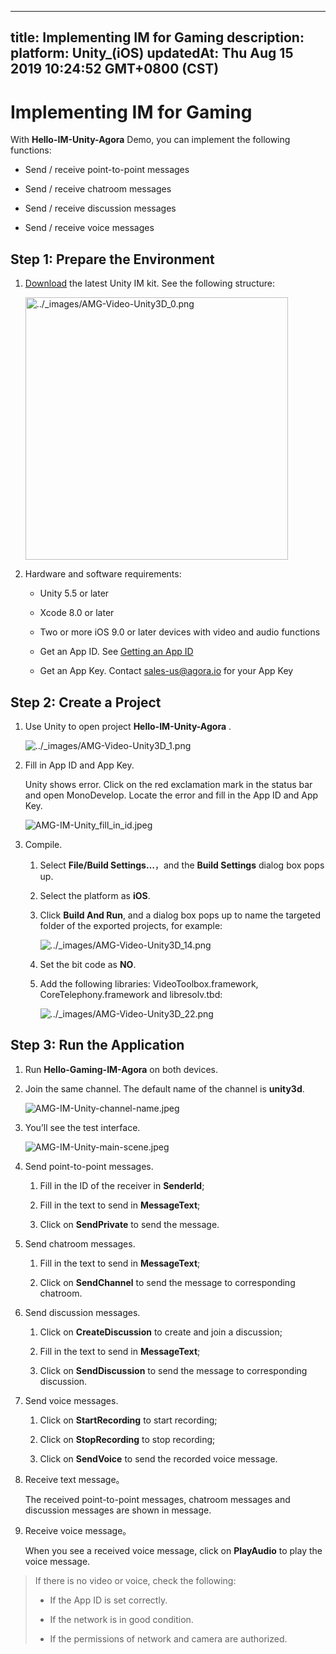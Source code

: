 
---
title: Implementing IM for Gaming
description: 
platform: Unity_(iOS)
updatedAt: Thu Aug 15 2019 10:24:52 GMT+0800 (CST)
---
# Implementing IM for Gaming
With **Hello-IM-Unity-Agora** Demo, you can implement the following functions:

-   Send / receive point-to-point messages

-   Send / receive chatroom messages

-   Send / receive discussion messages

-   Send / receive voice messages


## Step 1: Prepare the Environment

1.  [Download](https://docs.agora.io/en/Agora%20Platform/downloads) the latest Unity IM kit. See the following structure:

    <img alt="../_images/AMG-Video-Unity3D_0.png" src="https://web-cdn.agora.io/docs-files/en/AMG-Video-Unity3D_0.png" style="width: 420.0px;"/>


2.  Hardware and software requirements:

    -   Unity 5.5 or later

    -   Xcode 8.0 or later

    -   Two or more iOS 9.0 or later devices with video and audio functions

    -   Get an App ID. See [Getting an App ID](../../en/Agora%20Platform/token.md)

    -   Get an App Key. Contact [sales-us@agora.io](mailto:sales-us@agora.io) for your App Key


## Step 2: Create a Project

1.  Use Unity to open project **Hello-IM-Unity-Agora** .

    <img alt="../_images/AMG-Video-Unity3D_1.png" src="https://web-cdn.agora.io/docs-files/en/AMG-Video-Unity3D_1.png" />


2.  Fill in App ID and App Key.

    Unity shows error. Click on the red exclamation mark in the status bar and open MonoDevelop. Locate the error and fill in the App ID and App Key.

	![AMG-IM-Unity_fill_in_id.jpeg](https://agora-web-cdn.oss-cn-beijing.aliyuncs.com/docs-files/1537412652615)

3.  Compile.

    1.  Select **File/Build Settings…**，and the **Build Settings** dialog box pops up.

    2.  Select the platform as **iOS**.

    3.  Click **Build And Run**, and a dialog box pops up to name the targeted folder of the exported projects, for example:

        <img alt="../_images/AMG-Video-Unity3D_14.png" src="https://web-cdn.agora.io/docs-files/en/AMG-Video-Unity3D_14.png" />

    4.  Set the bit code as **NO**.

    5.  Add the following libraries: VideoToolbox.framework, CoreTelephony.framework and libresolv.tbd:

        <img alt="../_images/AMG-Video-Unity3D_22.png" src="https://web-cdn.agora.io/docs-files/en/AMG-Video-Unity3D_22.png" />




## Step 3: Run the Application

1.  Run **Hello-Gaming-IM-Agora** on both devices.

2.  Join the same channel. The default name of the channel is **unity3d**.

	![AMG-IM-Unity-channel-name.jpeg](https://agora-web-cdn.oss-cn-beijing.aliyuncs.com/docs-files/1537412685569)


3.  You’ll see the test interface.

	![AMG-IM-Unity-main-scene.jpeg](https://agora-web-cdn.oss-cn-beijing.aliyuncs.com/docs-files/1537412731439)

   1.  Send point-to-point messages.

       1.  Fill in the ID of the receiver in **SenderId**;

       2.  Fill in the text to send in **MessageText**;

       3.  Click on **SendPrivate** to send the message.

   2.  Send chatroom messages.

       1.  Fill in the text to send in **MessageText**;

       2.  Click on **SendChannel** to send the message to corresponding chatroom.

   3.  Send discussion messages.

       1.  Click on **CreateDiscussion** to create and join a discussion;

       2.  Fill in the text to send in **MessageText**;

       3.  Click on **SendDiscussion** to send the message to corresponding discussion.

   4.  Send voice messages.

       1.  Click on **StartRecording** to start recording;

       2.  Click on **StopRecording** to stop recording;

       3.  Click on **SendVoice** to send the recorded voice message.

   5.  Receive text message。

       The received point-to-point messages, chatroom messages and discussion messages are shown in message.

   6.  Receive voice message。

        When you see a received voice message, click on **PlayAudio** to play the voice message.


> If there is no video or voice, check the following:
> 
> -   If the App ID is set correctly.
> 
> -   If the network is in good condition.
> 
> -   If the permissions of network and camera are authorized.



